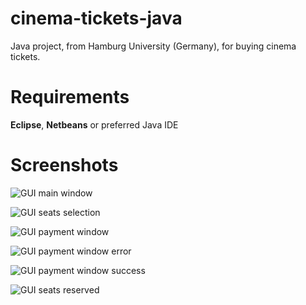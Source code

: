 # cinema-tickets-java

Java project, from Hamburg University (Germany), for buying cinema tickets.

# Requirements

**Eclipse**, **Netbeans** or preferred Java IDE

# Screenshots

![GUI main window](https://github.com/zerosk8/aplicacion-criaturas-python-gtk-mysql/documentation/images/gui_main_window.png)

![GUI seats selection](https://github.com/zerosk8/aplicacion-criaturas-python-gtk-mysql/documentation/images/gui_seats_selection.png)

![GUI payment window](https://github.com/zerosk8/aplicacion-criaturas-python-gtk-mysql/documentation/images/gui_payment_window.png)

![GUI payment window error](https://github.com/zerosk8/aplicacion-criaturas-python-gtk-mysql/documentation/images/gui_payment_window_error.png)

![GUI payment window success](https://github.com/zerosk8/aplicacion-criaturas-python-gtk-mysql/documentation/images/gui_payment_window_success.png)

![GUI seats reserved](https://github.com/zerosk8/aplicacion-criaturas-python-gtk-mysql/documentation/images/gui_seats_reserved.png)